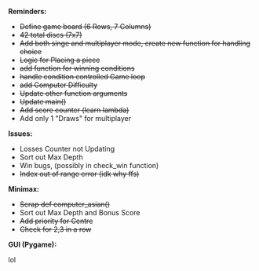 
__Reminders:__

- ~~Define game board (6 Rows, 7 Columns)~~
- ~~42 total discs (7x7)~~
- ~~Add both singe and multiplayer mode, create new function for handling choice~~
- ~~Logic for Placing a piece~~
- ~~add function for winning conditions~~
- ~~handle condition controlled Game loop~~
- ~~add Computer Difficulty~~
- ~~Update other function arguments~~
- ~~Update main()~~
- ~~Add score counter (learn lambda)~~
- Add only 1 "Draws" for multiplayer

__Issues:__

- Losses Counter not Updating
- Sort out Max Depth
- Win bugs, (possibly in check_win function)
- ~~Index out of range error (idk why ffs)~~

**Minimax:**

- ~~Scrap def computer_asian()~~
- Sort out Max Depth and Bonus Score
- ~~Add priority for Centre~~
- ~~Check for 2,3 in a row~~

__GUI (Pygame):__

lol




